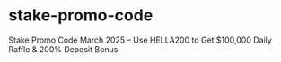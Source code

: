 # stake-promo-code
Stake Promo Code March 2025 – Use HELLA200 to Get $100,000 Daily Raffle &amp; 200% Deposit Bonus
